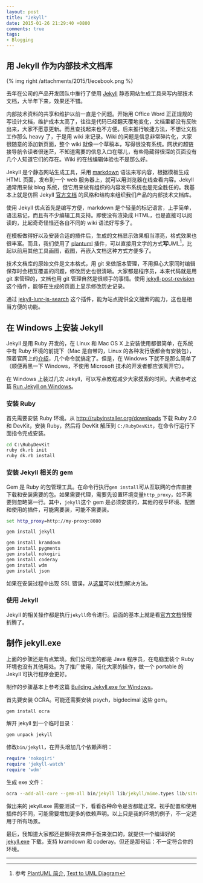 ```yaml
---
layout: post
title: "Jekyll"
date: 2015-01-26 21:29:40 +0800
comments: true
tags:
- Blogging 
---
```


## 用 Jekyll 作为内部技术文档库

{% img right /attachments/2015/1/ecebook.png %}

去年在公司的产品开发团队中推行了使用 [Jekyll](http://jekyllrb.com/) 静态网站生成工具来写内部技术文档，大半年下来，效果还不错。

内部技术资料的共享和维护以前一直是个问题。开始用 Office Word 正正规规的写设计文档，维护成本太高了，往往是代码已经翻天覆地变化，文档里都没有反映出来，大家不愿意更新。而且查找起来也不方便。后来推行敏捷方法，不想让文档工作那么 heavy 了，于是用 wiki 来记录。Wiki 的问题是信息非常碎片化，大家很随意的添加新页面，整个 wiki 就像一个草稿本，写得很没有系统。网状的超链接导航令读者很迷茫，不知道需要的信息入口在哪儿，有些隐藏得很深的页面没有几个人知道它们的存在。Wiki 的在线编辑体验也不是那么好。

Jekyll 是个静态网站生成工具，采用 [markdown](http://zh.m.wikipedia.org/wiki/Markdown) 语法来写内容，根据模板生成 HTML 页面，发布到一个 web 服务器上，就可以用浏览器在线查看内容。Jekyll 通常用来做  blog 系统，但它用来做有组织的内容发布系统也是完全胜任的。我基本上就是仿照 Jekyll [官方文档](http://jekyllrb.com/docs/home/) 的风格和结构来组织我们产品的内部技术文档库。

使用 Jekyll 优点首先是编写方便，markdown 是个轻量的标记语言，上手简单，语法易记，而且有不少编辑工具支持。即使没有渲染成 HTML，也是直接可以阅读的，比起奇奇怪怪还各自不同的 wiki 语法好写多了。

在模板做得好以及安装合适的插件后，生成的文档显示效果相当漂亮，格式效果也很丰富。而且，我们使用了 [plantuml](https://github.com/aleung/jekyll-plantuml) 插件，可以直接用文字的方式**写**UML[^1]，比起以前用其他工具画图，截图，再嵌入文档这种方式方便多了。

[^1]: 参考 [PlantUML 简介](/blog/2014/08/23/plantuml/), [Text to UML Diagram](/blog/2014/01/20/text-to-uml-diagram/)

技术文档库的原始文件是文本格式，用 git 来做版本管理，不用担心大家同时编辑保存时会相互覆盖的问题，修改历史也很清晰。大家都是程序员，本来代码就是用 git 来管理的，文档也用 git 管理自然是很顺手的事情。使用 [jekyll-post-revision](https://github.com/aleung/jekyll-post-revision) 这个插件，能够在生成的页面上显示修改历史记录。

通过 [jekyll-lunr-js-search](https://github.com/slashdotdash/jekyll-lunr-js-search) 这个插件，能为站点提供全文搜索的能力，这也是相当方便的功能。

## 在 Windows 上安装 Jekyll

Jekyll 是用 Ruby 开发的，在 Linux 和 Mac OS X 上安装使用都很简单，在系统中有 Ruby 环境的前提下（Mac 是自带的，Linux 的各种发行版都会有安装包），照着官网上的[介绍](http://jekyllrb.com/docs/quickstart/)，几个命令就搞定了。但是，在 Windows 下就不是那么简单了（顺便再黑一下 Windows，不使用 Microsoft 技术的开发者都应该离开它）。

在 Windows 上装过几次 Jekyll，可以写点教程减少大家摸索的时间。大致参考这篇 [Run Jekyll on Windows](http://jekyll-windows.juthilo.com/)。

### 安装 Ruby

首先需要安装 Ruby 环境。从 <http://rubyinstaller.org/downloads> 下载 Ruby 2.0 和 DevKit，安装 Ruby，然后将 DevKit 解压到 `C:/RubyDevKit`，在命令行运行下面指令完成安装。

``` bat
cd C:\RubyDevKit 
ruby dk.rb init 
ruby dk.rb install
```

### 安装 Jekyll 相关的 gem

Gem 是 Ruby 的包管理工具。在命令行执行`gem install`可从互联网的仓库直接下载和安装需要的包。如果需要代理，需要先设置环境变量`http_proxy`，如不需要则忽略第一行。其中，`jekyll`这个 gem 是必须安装的，其他的视乎环境、配置和使用的插件，可能需要装，可能不需要装。

``` bat
set http_proxy=http://my-proxy:8080

gem install jekyll

gem install kramdown
gem install pygments
gem install nokogiri
gem install coderay
gem install wdm
gem install json
```

如果在安装过程中出现 SSL 错误，从[这里](https://gist.github.com/luislavena/f064211759ee0f806c88)可以找到解决方法。

### 使用 Jekyll

Jekyll 的相关操作都是执行`jekyll`命令进行。后面的基本上就是看[官方文档](http://jekyllrb.com/docs/quickstart/)慢慢折腾了。

## 制作 jekyll.exe

上面的步骤还是有点繁琐。我们公司里的都是 Java 程序员，在电脑里装个 Ruby 环境也没有其他用处。为了推广使用，简化大家的操作，做一个 portable 的 Jekyll 可执行程序会更好。

制作的步骤基本上参考这篇 [Building Jekyll.exe for Windows](http://www.nickw.it/jekyll-dot-exe/)。

首先要安装 OCRA。可能还需要安装 psych，bigdecimal 这些 gem。

``` bat
gem install ocra
```

解开 jekyll 到一个临时目录：

``` bat
gem unpack jekyll
```

修改`bin/jekyll`，在开头增加几个依赖声明：

``` ruby
require 'nokogiri'
require 'jekyll-watch'
require 'wdm'
```

生成 exe 文件：

``` bat
ocra --add-all-core --gem-all bin/jekyll lib/jekyll/mime.types lib/site_template/**/* lib/site_template/*
```

做出来的 jekyll.exe 需要测试一下，看看各种命令是否都能正常。视乎配置和使用插件的不同，可能需要增加更多的依赖声明。以上只是我的环境的例子，不一定适用于所有场景。

最后，我知道大家都还是懒得衣来伸手饭来张口的，就提供一个编译好的 [jekyll.exe](https://github.com/f5f6/f5f6.github.io/raw/master/_bin/jekyll.exe) 下载，支持 kramdown 和 coderay。但还是那句话：不一定符合你的环境。


----